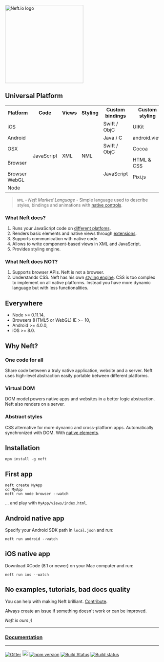 <img src="https://cdn.rawgit.com/Neft-io/neft/master/media/neft-white-full.svg" alt="Neft.io logo" width="256" />

## Universal Platform

<table>
    <tr>
        <th>Platform</th>
        <th>Code</th>
        <th>Views</th>
        <th>Styling</th>
        <th>Custom bindings</th>
        <th>Custom styling</th>
    </tr>
    <tr>
        <td>iOS</td>
        <td rowspan="6">JavaScript</td>
        <td rowspan="6">XML</td>
        <td rowspan="6">NML</td>
        <td>Swift / ObjC</td>
        <td>UIKit</td>
    </tr>
    <tr>
        <td>Android</td>
        <td>Java / C</td>
        <td>android.view</td>
    </tr>
    <tr>
        <td>OSX</td>
        <td>Swift / ObjC</td>
        <td>Cocoa</td>
    </tr>
    <tr>
        <td>Browser</td>
        <td rowspan="3">JavaScript</td>
        <td>HTML & CSS</td>
    </tr>
    <tr>
        <td>Browser WebGL</td>
        <td>Pixi.js</td>
    </tr>
    <tr>
        <td>Node</td>
        <td></td>
    </tr>
</table>

> `NML` - *Neft Marked Language* - Simple language used to describe styles, bindings and animations with [native controls](http://neft.io/extensions/native-items.html).

### What Neft does?

1. Runs your JavaScript code on [different platfoms](#everywhere).
2. Renders basic elements and native views through [extensions](http://neft.io/extensions.html).
3. Supports communication with native code.
4. Allows to write component-based views in XML and JavaScript.
5. Provides styling engine.

### What Neft does NOT?

1. Supports browser APIs. Neft is not a browser.
2. Understands CSS. Neft has his own [styling engine](http://neft.io/styles.html). CSS is too complex to implement on all native platforms. Instead you have more dynamic language but with less functionalities.

## Everywhere

- Node >= 0.11.14,
- Browsers (HTML5 or WebGL) IE >= 10,
- Android >= 4.0.0,
- iOS >= 8.0.

## Why Neft?

### One code for all

Share code between a truly native application, website and a server. Neft uses high-level abstraction easily portable between different platforms.

### Virtual DOM

DOM model powers native apps and websites in a better logic abstraction. Neft also renders on a server.

### Abstract styles

CSS alternative for more dynamic and cross-platform apps. Automatically synchronized with DOM. With [native elements](http://neft.io/extensions/native-items.html).

## Installation

```
npm install -g neft
```

## First app

```
neft create MyApp
cd MyApp
neft run node browser --watch
```

... and play with `MyApp/views/index.html`.

## Android native app

Specify your Android SDK path in `local.json` and run:

```
neft run android --watch
```

## iOS native app

Download XCode (8.1 or newer) on your Mac computer and run:

```
neft run ios --watch
```

## No examples, tutorials, bad docs quality

You can help with making Neft brilliant. [Contribute](http://neft.io/contribute.html).

Always create an issue if something doesn't work or can be improved.

*Neft is ours ;)*

* * *

### [Documentation](http://neft.io)

* * *

[![Gitter](https://img.shields.io/gitter/room/nwjs/nw.js.svg)](https://gitter.im/Neft-io/neft)
<a href="https://twitter.com/neft_io"><img src="https://g.twimg.com/about/feature-corporate/image/followbutton.png" alt="Twitter" height="20" /></a>
[![npm version](https://badge.fury.io/js/neft.svg)](https://badge.fury.io/js/neft)
[![Build Status](https://travis-ci.org/Neft-io/neft.svg?branch=master)](https://travis-ci.org/Neft-io/neft)
[![Build status](https://ci.appveyor.com/api/projects/status/k3mj31b8406cwflv/branch/master?svg=true)](https://ci.appveyor.com/project/KrysKruk/neft/branch/master)
